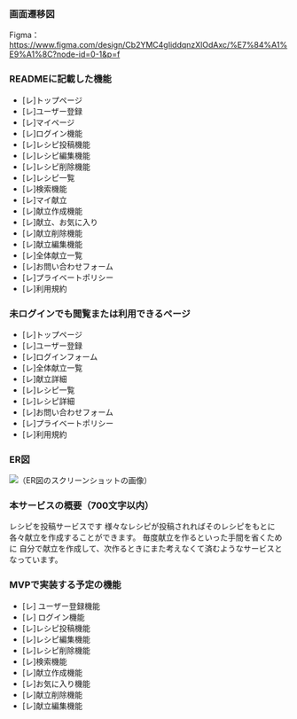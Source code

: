 ### 画面遷移図
Figma：https://www.figma.com/design/Cb2YMC4gIiddqnzXlOdAxc/%E7%84%A1%E9%A1%8C?node-id=0-1&p=f

### READMEに記載した機能
- [レ]トップページ
- [レ]ユーザー登録
- [レ]マイページ
- [レ]ログイン機能
- [レ]レシピ投稿機能
- [レ]レシピ編集機能
- [レ]レシピ削除機能
- [レ]レシピ一覧
- [レ]検索機能
- [レ]マイ献立
- [レ]献立作成機能
- [レ]献立、お気に入り
- [レ]献立削除機能
- [レ]献立編集機能
- [レ]全体献立一覧
- [レ]お問い合わせフォーム
- [レ]プライベートポリシー
- [レ]利用規約

### 未ログインでも閲覧または利用できるページ
- [レ]トップページ
- [レ]ユーザー登録
- [レ]ログインフォーム
- [レ]全体献立一覧
- [レ]献立詳細
- [レ]レシピ一覧
- [レ]レシピ詳細
- [レ]お問い合わせフォーム
- [レ]プライベートポリシー
- [レ]利用規約

### ER図
![（ER図のスクリーンショットの画像）](https://i.gyazo.com/a137e075ec672349ba78914f85062611.png)

### 本サービスの概要（700文字以内）
レシピを投稿サービスです
様々なレシピが投稿されればそのレシピをもとに各々献立を作成することができます。
毎度献立を作るといった手間を省くために
自分で献立を作成して、次作るときにまた考えなくて済むようなサービスとなっています。
### MVPで実装する予定の機能
- [レ] ユーザー登録機能
- [レ] ログイン機能
- [レ]レシピ投稿機能
- [レ]レシピ編集機能
- [レ]レシピ削除機能
- [レ]検索機能
- [レ]献立作成機能
- [レ]お気に入り機能
- [レ]献立削除機能
- [レ]献立編集機能
